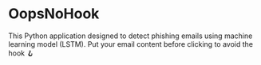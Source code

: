 # OopsNoHook
This Python application designed to detect phishing emails using machine learning model (LSTM). Put your email content before clicking to avoid the hook 🪝
